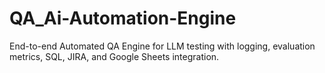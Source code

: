 # QA_Ai-Automation-Engine
End-to-end Automated QA Engine for LLM testing with logging, evaluation metrics, SQL, JIRA, and Google Sheets integration.
